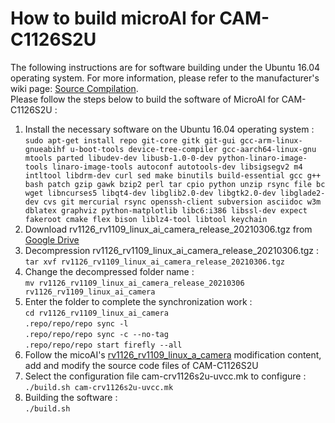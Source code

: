 # How to build microAI for CAM-C1126S2U  
The following instructions are for software building under the Ubuntu 16.04 operating system. For more information, please refer to the manufacturer's wiki page: [Source Compilation](https://wiki.t-firefly.com/en/CAM-C11262U/Source_code.html).  
Please follow the steps below to build the software of MicroAI for CAM-C1126S2U :  

1. Install the necessary software on the Ubuntu 16.04 operating system :  
`sudo apt-get install repo git-core gitk git-gui gcc-arm-linux-gnueabihf u-boot-tools device-tree-compiler gcc-aarch64-linux-gnu mtools parted libudev-dev libusb-1.0-0-dev python-linaro-image-tools linaro-image-tools autoconf autotools-dev libsigsegv2 m4 intltool libdrm-dev curl sed make binutils build-essential gcc g++ bash patch gzip gawk bzip2 perl tar cpio python unzip rsync file bc wget libncurses5 libqt4-dev libglib2.0-dev libgtk2.0-dev libglade2-dev cvs git mercurial rsync openssh-client subversion asciidoc w3m dblatex graphviz python-matplotlib libc6:i386 libssl-dev expect fakeroot cmake flex bison liblz4-tool libtool keychain`  
2. Download rv1126\_rv1109\_linux\_ai\_camera\_release\_20210306.tgz from [Google Drive](https://drive.google.com/drive/folders/1j_-YrJEy0ldmyujr14jKK97WGYq9SR3n)  
3. Decompression rv1126\_rv1109\_linux\_ai\_camera\_release\_20210306.tgz :  
`tar xvf rv1126_rv1109_linux_ai_camera_release_20210306.tgz`  
4. Change the decompressed folder name :  
`mv rv1126_rv1109_linux_ai_camera_release_20210306 rv1126_rv1109_linux_ai_camera`
5. Enter the folder to complete the synchronization work :  
`cd rv1126_rv1109_linux_ai_camera`  
`.repo/repo/repo sync -l`  
`.repo/repo/repo sync -c --no-tag`  
`.repo/repo/repo start firefly --all`  
6. Follow the micoAI's [rv1126\_rv1109\_linux\_a\_camera](https://github.com/on-device-ai/microAI/blob/main/rv1126_rv1109_linux_ai_camera) modification content, add and modify the source code files of CAM-C1126S2U  
7. Select the configuration file cam-crv1126s2u-uvcc.mk to configure :  
`./build.sh cam-crv1126s2u-uvcc.mk`  
8. Building the software :  
`./build.sh`  
